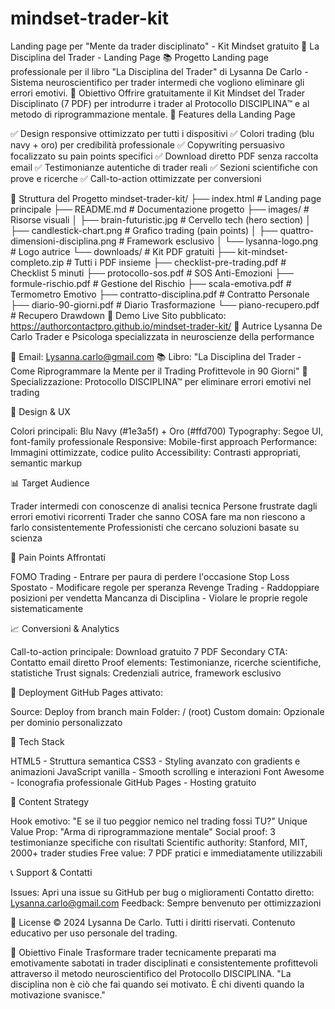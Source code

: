 # mindset-trader-kit
 Landing page per "Mente da trader disciplinato" - Kit Mindset gratuito
🧠 La Disciplina del Trader - Landing Page
📚 Progetto
Landing page professionale per il libro "La Disciplina del Trader" di Lysanna De Carlo - Sistema neuroscientifico per trader intermedi che vogliono eliminare gli errori emotivi.
🎯 Obiettivo
Offrire gratuitamente il Kit Mindset del Trader Disciplinato (7 PDF) per introdurre i trader al Protocollo DISCIPLINA™ e al metodo di riprogrammazione mentale.
🌟 Features della Landing Page

✅ Design responsive ottimizzato per tutti i dispositivi
✅ Colori trading (blu navy + oro) per credibilità professionale
✅ Copywriting persuasivo focalizzato su pain points specifici
✅ Download diretto PDF senza raccolta email
✅ Testimonianze autentiche di trader reali
✅ Sezioni scientifiche con prove e ricerche
✅ Call-to-action ottimizzate per conversioni

📁 Struttura del Progetto
mindset-trader-kit/
├── index.html                          # Landing page principale
├── README.md                           # Documentazione progetto
├── images/                             # Risorse visuali
│   ├── brain-futuristic.jpg            # Cervello tech (hero section)
│   ├── candlestick-chart.png           # Grafico trading (pain points)
│   ├── quattro-dimensioni-disciplina.png # Framework esclusivo
│   └── lysanna-logo.png                # Logo autrice
└── downloads/                          # Kit PDF gratuiti
    ├── kit-mindset-completo.zip        # Tutti i PDF insieme
    ├── checklist-pre-trading.pdf       # Checklist 5 minuti
    ├── protocollo-sos.pdf              # SOS Anti-Emozioni
    ├── formule-rischio.pdf             # Gestione del Rischio
    ├── scala-emotiva.pdf               # Termometro Emotivo
    ├── contratto-disciplina.pdf        # Contratto Personale
    ├── diario-90-giorni.pdf            # Diario Trasformazione
    └── piano-recupero.pdf              # Recupero Drawdown
🔗 Demo Live
Sito pubblicato: https://authorcontactpro.github.io/mindset-trader-kit/
👤 Autrice
Lysanna De Carlo
Trader e Psicologa specializzata in neuroscienze della performance

📧 Email: Lysanna.carlo@gmail.com
📚 Libro: "La Disciplina del Trader - Come Riprogrammare la Mente per il Trading Profittevole in 90 Giorni"
🧠 Specializzazione: Protocollo DISCIPLINA™ per eliminare errori emotivi nel trading

🎨 Design & UX

Colori principali: Blu Navy (#1e3a5f) + Oro (#ffd700)
Typography: Segoe UI, font-family professionale
Responsive: Mobile-first approach
Performance: Immagini ottimizzate, codice pulito
Accessibility: Contrasti appropriati, semantic markup

📊 Target Audience

Trader intermedi con conoscenze di analisi tecnica
Persone frustrate dagli errori emotivi ricorrenti
Trader che sanno COSA fare ma non riescono a farlo consistentemente
Professionisti che cercano soluzioni basate su scienza

🧪 Pain Points Affrontati

FOMO Trading - Entrare per paura di perdere l'occasione
Stop Loss Spostato - Modificare regole per speranza
Revenge Trading - Raddoppiare posizioni per vendetta
Mancanza di Disciplina - Violare le proprie regole sistematicamente

📈 Conversioni & Analytics

Call-to-action principale: Download gratuito 7 PDF
Secondary CTA: Contatto email diretto
Proof elements: Testimonianze, ricerche scientifiche, statistiche
Trust signals: Credenziali autrice, framework esclusivo

🚀 Deployment
GitHub Pages attivato:

Source: Deploy from branch main
Folder: / (root)
Custom domain: Opzionale per dominio personalizzato

🔧 Tech Stack

HTML5 - Struttura semantica
CSS3 - Styling avanzato con gradients e animazioni
JavaScript vanilla - Smooth scrolling e interazioni
Font Awesome - Iconografia professionale
GitHub Pages - Hosting gratuito

📝 Content Strategy

Hook emotivo: "E se il tuo peggior nemico nel trading fossi TU?"
Unique Value Prop: "Arma di riprogrammazione mentale"
Social proof: 3 testimonianze specifiche con risultati
Scientific authority: Stanford, MIT, 2000+ trader studies
Free value: 7 PDF pratici e immediatamente utilizzabili

📞 Support & Contatti

Issues: Apri una issue su GitHub per bug o miglioramenti
Contatto diretto: Lysanna.carlo@gmail.com
Feedback: Sempre benvenuto per ottimizzazioni

📜 License
© 2024 Lysanna De Carlo. Tutti i diritti riservati.
Contenuto educativo per uso personale del trading.

🎯 Obiettivo Finale
Trasformare trader tecnicamente preparati ma emotivamente sabotati in trader disciplinati e consistentemente profittevoli attraverso il metodo neuroscientifico del Protocollo DISCIPLINA.
"La disciplina non è ciò che fai quando sei motivato. È chi diventi quando la motivazione svanisce."
